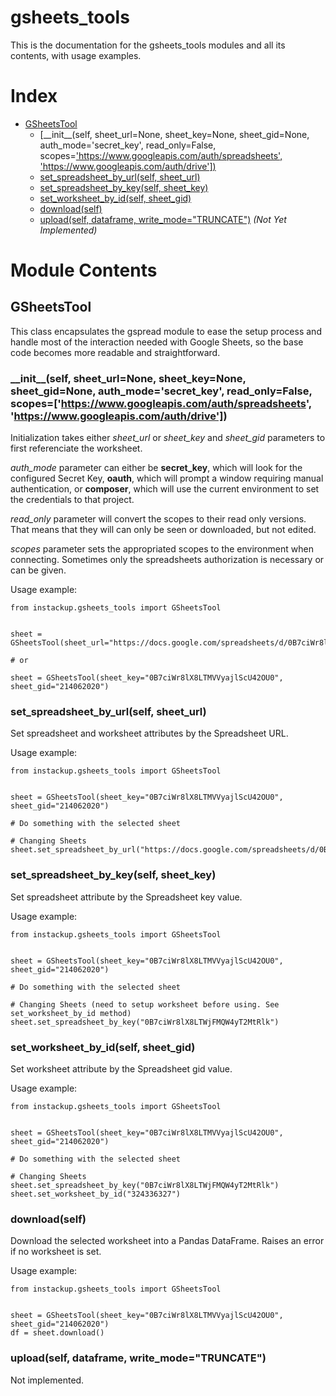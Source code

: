 # gsheets_tools
This is the documentation for the gsheets_tools modules and all its contents, with usage examples.

# Index
- [GSheetsTool](#gsheetstool)
  - [\_\_init\_\_(self, sheet_url=None, sheet_key=None, sheet_gid=None, auth_mode='secret_key', read_only=False, scopes=['https://www.googleapis.com/auth/spreadsheets', 'https://www.googleapis.com/auth/drive'])](#__init__self-sheet_urlnone-sheet_keynone-sheet_gidnone-auth_modesecret_key-read_onlyfalse-scopeshttpswwwgoogleapiscomauthspreadsheets-httpswwwgoogleapiscomauthdrive)
  - [set_spreadsheet_by_url(self, sheet_url)](#set_spreadsheet_by_urlself-sheet_url)
  - [set_spreadsheet_by_key(self, sheet_key)](#set_spreadsheet_by_keyself-sheet_key)
  - [set_worksheet_by_id(self, sheet_gid)](#set_worksheet_by_idself-sheet_gid)
  - [download(self)](#downloadself)
  - [upload(self, dataframe, write_mode="TRUNCATE")](#uploadself-dataframe-write_modetruncate) _(Not Yet Implemented)_

# Module Contents
## GSheetsTool
This class encapsulates the gspread module to ease the setup process and handle most of the interaction needed with Google Sheets, so the base code becomes more readable and straightforward.

### \_\_init\_\_(self, sheet_url=None, sheet_key=None, sheet_gid=None, auth_mode='secret_key', read_only=False, scopes=['https://www.googleapis.com/auth/spreadsheets', 'https://www.googleapis.com/auth/drive'])
Initialization takes either _sheet_url_ or _sheet_key_ and _sheet_gid_ parameters to first referenciate the worksheet.

_auth_mode_ parameter can either be **secret_key**, which will look for the configured Secret Key, **oauth**, which will prompt a window requiring manual authentication, or **composer**, which will use the current environment to set the credentials to that project.

_read_only_ parameter will convert the scopes to their read only versions. That means that they will can only be seen or downloaded, but not edited.

_scopes_ parameter sets the appropriated scopes to the environment when connecting. Sometimes only the spreadsheets authorization is necessary or can be given.

Usage example:
```
from instackup.gsheets_tools import GSheetsTool


sheet = GSheetsTool(sheet_url="https://docs.google.com/spreadsheets/d/0B7ciWr8lX8LTMVVyajlScU42OU0/edit#gid=214062020")

# or

sheet = GSheetsTool(sheet_key="0B7ciWr8lX8LTMVVyajlScU42OU0", sheet_gid="214062020")
```

### set_spreadsheet_by_url(self, sheet_url)
Set spreadsheet and worksheet attributes by the Spreadsheet URL.

Usage example:
```
from instackup.gsheets_tools import GSheetsTool


sheet = GSheetsTool(sheet_key="0B7ciWr8lX8LTMVVyajlScU42OU0", sheet_gid="214062020")

# Do something with the selected sheet

# Changing Sheets
sheet.set_spreadsheet_by_url("https://docs.google.com/spreadsheets/d/0B7ciWr8lX8LTWjFMQW4yT2MtRlk/edit#gid=324336327")
```

### set_spreadsheet_by_key(self, sheet_key)
Set spreadsheet attribute by the Spreadsheet key value.

Usage example:
```
from instackup.gsheets_tools import GSheetsTool


sheet = GSheetsTool(sheet_key="0B7ciWr8lX8LTMVVyajlScU42OU0", sheet_gid="214062020")

# Do something with the selected sheet

# Changing Sheets (need to setup worksheet before using. See set_worksheet_by_id method)
sheet.set_spreadsheet_by_key("0B7ciWr8lX8LTWjFMQW4yT2MtRlk")
```

### set_worksheet_by_id(self, sheet_gid)
Set worksheet attribute by the Spreadsheet gid value.

Usage example:
```
from instackup.gsheets_tools import GSheetsTool


sheet = GSheetsTool(sheet_key="0B7ciWr8lX8LTMVVyajlScU42OU0", sheet_gid="214062020")

# Do something with the selected sheet

# Changing Sheets
sheet.set_spreadsheet_by_key("0B7ciWr8lX8LTWjFMQW4yT2MtRlk")
sheet.set_worksheet_by_id("324336327")
```

### download(self)
Download the selected worksheet into a Pandas DataFrame. Raises an error if no worksheet is set.

Usage example:
```
from instackup.gsheets_tools import GSheetsTool


sheet = GSheetsTool(sheet_key="0B7ciWr8lX8LTMVVyajlScU42OU0", sheet_gid="214062020")
df = sheet.download()
```

### upload(self, dataframe, write_mode="TRUNCATE")
Not implemented.
